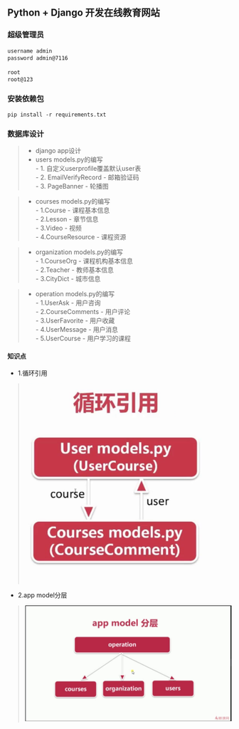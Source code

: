 ## Python + Django 开发在线教育网站

### 超级管理员
    username admin
    password admin@7116
    
    root
    root@123

### 安装依赖包
    pip install -r requirements.txt

### 数据库设计
> - django app设计
> - users models.py的编写  
    - 1. 自定义userprofile覆盖默认user表  
    - 2. EmailVerifyRecord - 邮箱验证码  
    - 3. PageBanner - 轮播图  
    
> - courses models.py的编写  
    - 1.Course - 课程基本信息  
    - 2.Lesson - 章节信息  
    - 3.Video - 视频  
    - 4.CourseResource - 课程资源  
    
> - organization models.py的编写  
    - 1.CourseOrg - 课程机构基本信息  
    - 2.Teacher - 教师基本信息  
    - 3.CityDict - 城市信息  
    
> - operation models.py的编写  
    - 1.UserAsk - 用户咨询  
    - 2.CourseComments - 用户评论  
    - 3.UserFavorite - 用户收藏  
    - 4.UserMessage - 用户消息  
    - 5.UserCourse - 用户学习的课程  
    
#### 知识点
- 1.循环引用
> ![循环引用](images/循环引用.png)
- 2.app model分层
> ![app model分层](images/app_model分层.png)
